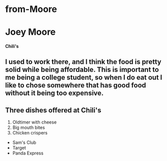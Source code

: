 # from-Moore
# Joey Moore
#### Chili's
I used to work there, and I think the food is pretty solid while being **affordable**. This is important to me being a **college student**, so when I do eat out I like to chose somewhere that has good food without it being too expensive.
---
## Three dishes offered at Chili's
1. Oldtimer with cheese
2. Big mouth bites
3. Chicken crispers
* Sam's Club
* Target
* Panda Express